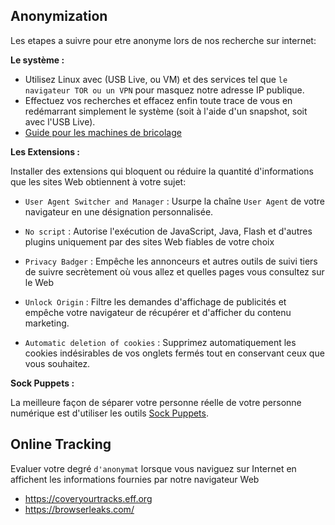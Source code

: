 ## Anonymization
Les etapes a suivre pour etre anonyme lors de nos recherche sur internet:

**Le système :**

- Utilisez Linux avec (USB Live, ou VM) et des services tel que `le navigateur TOR ou un VPN` pour masquez notre adresse IP publique.
- Effectuez vos recherches et effacez enfin toute trace de vous en redémarrant simplement le système (soit à l'aide d'un snapshot, soit avec l'USB Live).
- [Guide pour les machines de bricolage](https://nixintel.info/tag/diy-buscador/)


**Les Extensions :**

Installer des extensions qui bloquent ou réduire la quantité d'informations que les sites Web obtiennent à votre sujet:

- `User Agent Switcher and Manager` : Usurpe la chaîne `User Agent` de votre navigateur en une désignation personnalisée.

- `No script` : Autorise l'exécution de JavaScript, Java, Flash et d'autres plugins uniquement par des sites Web fiables de votre choix

- `Privacy Badger` : Empêche les annonceurs et autres outils de suivi tiers de suivre secrètement où vous allez et quelles pages vous consultez sur le Web

- `Unlock Origin` : Filtre les demandes d'affichage de publicités et empêche votre navigateur de récupérer et d'afficher du contenu marketing.

- `Automatic deletion of cookies` : Supprimez automatiquement les cookies indésirables de vos onglets fermés tout en conservant ceux que vous souhaitez.

**Sock Puppets :**

La meilleure façon de séparer votre personne réelle de votre personne numérique est d'utiliser les outils [Sock Puppets](./Sock%20Puppets.md).

## Online Tracking

Evaluer votre degré `d'anonymat` lorsque vous naviguez sur Internet en affichent les informations fournies par notre navigateur Web

- https://coveryourtracks.eff.org
- https://browserleaks.com/